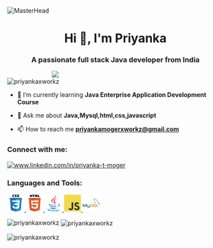
![MasterHead](https://firebasestorage.googleapis.com/v0/b/flexi-coding.appspot.com/o/dempgi7-520f8d5f-63d4-4453-8822-dbc149ae27f8.gif?alt=media&token=91c0c7b2-93c3-4029-b011-1a8703c5730d)

<h1 align="center">Hi 👋, I'm Priyanka</h1>
<h3 align="center">A passionate full stack Java developer from India</h3>

<img align="right" width="400" src="https://www.hopkins.kyschools.us/cms/lib/KY02204223/Centricity/Domain/570/giphycode.gif">


<p align="left"> <img src="https://komarev.com/ghpvc/?username=priyankaxworkz&label=Profile%20views&color=0e75b6&style=flat" alt="priyankaxworkz" /> </p>

- 🌱 I’m currently learning **Java Enterprise Application Development Course**

- 💬 Ask me about **Java,Mysql,html,css,javascript**

- 📫 How to reach me **priyankamogerxworkz@gmail.com**

<h3 align="left">Connect with me:</h3>
<p align="left">
<a href="https://linkedin.com/in/www.linkedin.com/in/priyanka-t-moger" target="blank"><img align="center" src="https://raw.githubusercontent.com/rahuldkjain/github-profile-readme-generator/master/src/images/icons/Social/linked-in-alt.svg" alt="www.linkedin.com/in/priyanka-t-moger" height="30" width="40" /></a>
</p>

<h3 align="left">Languages and Tools:</h3>
<p align="left"> <a href="https://www.w3schools.com/css/" target="_blank" rel="noreferrer"> <img src="https://raw.githubusercontent.com/devicons/devicon/master/icons/css3/css3-original-wordmark.svg" alt="css3" width="40" height="40"/> </a> <a href="https://www.w3.org/html/" target="_blank" rel="noreferrer"> <img src="https://raw.githubusercontent.com/devicons/devicon/master/icons/html5/html5-original-wordmark.svg" alt="html5" width="40" height="40"/> </a> <a href="https://www.java.com" target="_blank" rel="noreferrer"> <img src="https://raw.githubusercontent.com/devicons/devicon/master/icons/java/java-original.svg" alt="java" width="40" height="40"/> </a> <a href="https://developer.mozilla.org/en-US/docs/Web/JavaScript" target="_blank" rel="noreferrer"> <img src="https://raw.githubusercontent.com/devicons/devicon/master/icons/javascript/javascript-original.svg" alt="javascript" width="40" height="40"/> </a> <a href="https://www.mysql.com/" target="_blank" rel="noreferrer"> <img src="https://raw.githubusercontent.com/devicons/devicon/master/icons/mysql/mysql-original-wordmark.svg" alt="mysql" width="40" height="40"/> </a> </p>

<p><img align="left" src="https://github-readme-stats.vercel.app/api/top-langs?username=priyankaxworkz&show_icons=true&locale=en&layout=compact" alt="priyankaxworkz" /></p>

<p>&nbsp;<img align="center" src="https://github-readme-stats.vercel.app/api?username=priyankaxworkz&show_icons=true&locale=en" alt="priyankaxworkz" /></p>

<p><img align="center" src="https://github-readme-streak-stats.herokuapp.com/?user=priyankaxworkz&" alt="priyankaxworkz" /></p>
